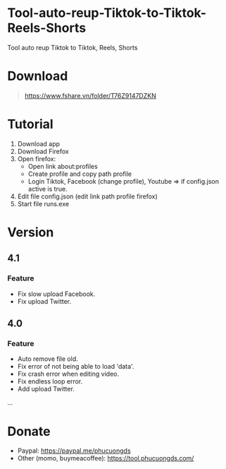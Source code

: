 <h1>Tool-auto-reup-Tiktok-to-Tiktok-Reels-Shorts</h1>
Tool auto reup Tiktok to Tiktok, Reels, Shorts

# Download
  > https://www.fshare.vn/folder/T76Z9147DZKN
  
# Tutorial
  1. Download app
  2. Download Firefox
  3. Open firefox:
     - Open link about:profiles
     - Create profile and copy path profile
     - Login Tiktok, Facebook (change profile), Youtube => if config.json active is true.
  4. Edit file config.json (edit link path profile firefox)
  5. Start file runs.exe

# Version
## 4.1
### Feature
- Fix slow upload Facebook.
- Fix upload Twitter.
## 4.0
### Feature
- Auto remove file old.
- Fix error of not being able to load 'data'.
- Fix crash error when editing video.
- Fix endless loop error.
- Add upload Twitter.

...

# Donate
- Paypal: https://paypal.me/phucuongds
- Other (momo, buymeacoffee): https://tool.phucuongds.com/
